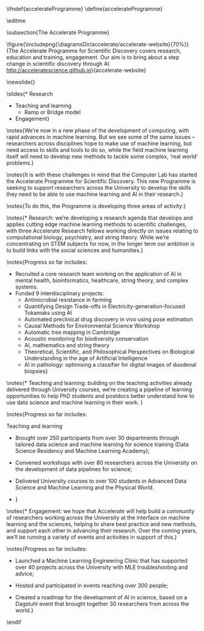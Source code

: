 \ifndef{accelerateProgramme}
\define{accelerateProgramme}

\editme

\subsection{The Accelerate Programme}

\figure{\includepng{\diagramsDir/accelerate/accelerate-website}{70%}}{The Accelerate Programme for Scientific Discovery covers research, education and training, engagement. Our aim is to bring about a step change in scientific discovery through AI. <http://acceleratescience.github.io>}{accelerate-website}

\newslide{}

\slides{* Research
* Teaching and learning
    * Ramp or Bridge model
* Engagement}


\notes{We’re now in a new phase of the development of computing, with rapid
advances in machine learning. But we see some of the same issues –
researchers across disciplines hope to make use of machine learning,
but need access to skills and tools to do so, while the field
machine learning itself will need to develop new methods to tackle
some complex, ‘real world’ problems.}

\notes{It is with these challenges in mind that the Computer Lab has
started the Accelerate Programme for Scientific Discovery. This new
Programme is seeking to support researchers across the University to
develop the skills they need to be able to use machine learning and
AI in their research.}

\notes{To do this, the Programme is developing three areas of activity:}

\notes{* Research: we’re developing a research agenda that develops
and applies cutting edge machine learning methods to scientific
challenges, with three Accelerate Research fellows working directly on
issues relating to computational biology, psychiatry, and string theory. While we’re concentrating on STEM subjects for
now, in the longer term our ambition is to build links with the social
sciences and humanities.}

\notes{Progress so far includes: 
* Recruited a core research team working on the application of AI in mental health, bioinformatics, healthcare, string theory, and complex systems.
* Funded 9 interdisciplinary projects:
  *	Antimicrobial resistance in farming
  * Quantifying Design Trade-offs in Electricity-generation-focused Tokamaks using AI
  * Automated preclinical drug discovery in vivo using pose estimation
  * Causal Methods for Environmental Science Workshop
  * Automatic tree mapping in Cambridge
  * Acoustic monitoring for biodiversity conservation
  * AI, mathematics and string theory
  * Theoretical, Scientific, and Philosophical Perspectives on Biological Understanding in the age of Artificial Intelligence
  * AI in pathology: optimising a classifier for digital images of duodenal biopsies}


\notes{* Teaching and learning: building on the teaching activities
already delivered through University courses, we’re creating a
pipeline of learning opportunities to help PhD students and
postdocs better understand how to use data science and machine
learning in their work. }

\notes{Progress so far includes:

Teaching and learning
* Brought over 250 participants from over 30 departments through tailored data science and machine learning for science training (Data Science Residency and Machine Learning Academy);

* Convened workshops with over 80 researchers across the University on the development of data pipelines for science;

* Delivered University courses to over 100 students in Advanced Data Science and Machine Learning and the Physical World.
* }

\notes{* Engagement: we hope that Accelerate will help build a community
of researchers working across the University at the interface on
machine learning and the sciences, helping to share best
practice and new methods, and support each other in advancing
their research. Over the coming years, we’ll be running a
variety of events and activities in support of this.}

\notes{Progress so far includes:
* Launched a Machine Learning Engineering Clinic that has supported over 40 projects across the University with MLE troubleshooting and advice;

* Hosted and participated in events reaching over 300 people;

* Created a roadmap for the development of AI in science, based on a Dagstuhl event that brought together 30 researchers from across the world.}


\endif
